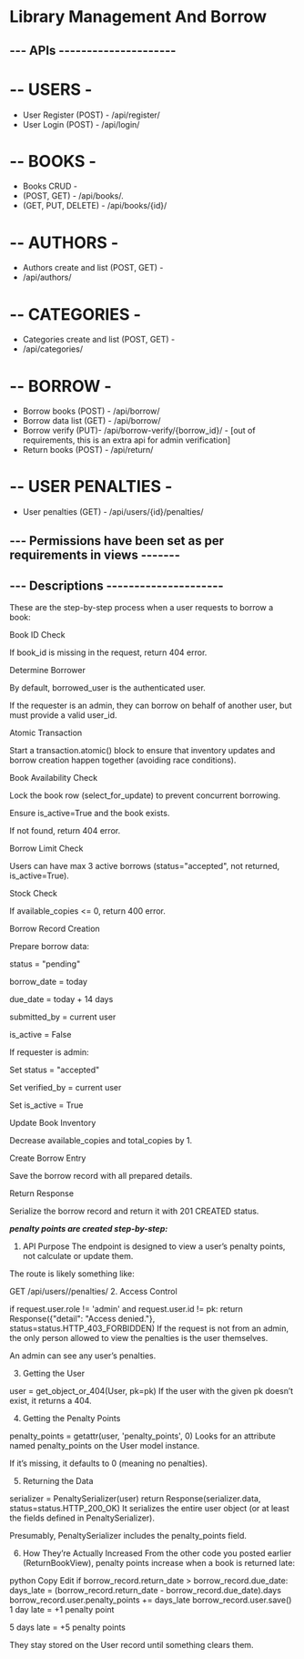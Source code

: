 ﻿# Library Management And Borrow

## --- APIs ---------------------

# -- USERS -
- User Register (POST) - /api/register/
- User Login (POST) - /api/login/
 

# -- BOOKS -
- Books CRUD - 
- (POST, GET) - /api/books/.
- (GET, PUT, DELETE) - /api/books/{id}/

# -- AUTHORS -
- Authors create and list (POST, GET) - 
- /api/authors/

# -- CATEGORIES -
- Categories create and list (POST, GET) - 
- /api/categories/

# -- BORROW -
- Borrow books (POST) - /api/borrow/
- Borrow data list (GET) - /api/borrow/
- Borrow verify (PUT)- /api/borrow-verify/{borrow_id}/ - [out of requirements, this is an extra api for admin verification]
- Return books (POST) - /api/return/

# -- USER PENALTIES -
- User penalties (GET) - /api/users/{id}/penalties/

## --- Permissions have been set as per requirements in views -------


## --- Descriptions ---------------------

These are the step-by-step process when a user requests to borrow a book:

Book ID Check

If book_id is missing in the request, return 404 error.

Determine Borrower

By default, borrowed_user is the authenticated user.

If the requester is an admin, they can borrow on behalf of another user, but must provide a valid user_id.

Atomic Transaction

Start a transaction.atomic() block to ensure that inventory updates and borrow creation happen together (avoiding race conditions).

Book Availability Check

Lock the book row (select_for_update) to prevent concurrent borrowing.

Ensure is_active=True and the book exists.

If not found, return 404 error.

Borrow Limit Check

Users can have max 3 active borrows (status="accepted", not returned, is_active=True).

Stock Check

If available_copies <= 0, return 400 error.

Borrow Record Creation

Prepare borrow data:

status = "pending"

borrow_date = today

due_date = today + 14 days

submitted_by = current user

is_active = False

If requester is admin:

Set status = "accepted"

Set verified_by = current user

Set is_active = True

Update Book Inventory

Decrease available_copies and total_copies by 1.

Create Borrow Entry

Save the borrow record with all prepared details.

Return Response

Serialize the borrow record and return it with 201 CREATED status.


***penalty points are created step-by-step:***

1. API Purpose
The endpoint is designed to view a user’s penalty points, not calculate or update them.

The route is likely something like:


GET /api/users/<pk>/penalties/
2. Access Control

if request.user.role != 'admin' and request.user.id != pk:
    return Response({"detail": "Access denied."}, status=status.HTTP_403_FORBIDDEN)
If the request is not from an admin, the only person allowed to view the penalties is the user themselves.

An admin can see any user’s penalties.

3. Getting the User

user = get_object_or_404(User, pk=pk)
If the user with the given pk doesn’t exist, it returns a 404.

4. Getting the Penalty Points

penalty_points = getattr(user, 'penalty_points', 0)
Looks for an attribute named penalty_points on the User model instance.

If it’s missing, it defaults to 0 (meaning no penalties).

5. Returning the Data

serializer = PenaltySerializer(user)
return Response(serializer.data, status=status.HTTP_200_OK)
It serializes the entire user object (or at least the fields defined in PenaltySerializer).

Presumably, PenaltySerializer includes the penalty_points field.

6. How They’re Actually Increased
From the other code you posted earlier (ReturnBookView), penalty points increase when a book is returned late:

python
Copy
Edit
if borrow_record.return_date > borrow_record.due_date:
    days_late = (borrow_record.return_date - borrow_record.due_date).days
    borrow_record.user.penalty_points += days_late
    borrow_record.user.save()
1 day late = +1 penalty point

5 days late = +5 penalty points

They stay stored on the User record until something clears them.


